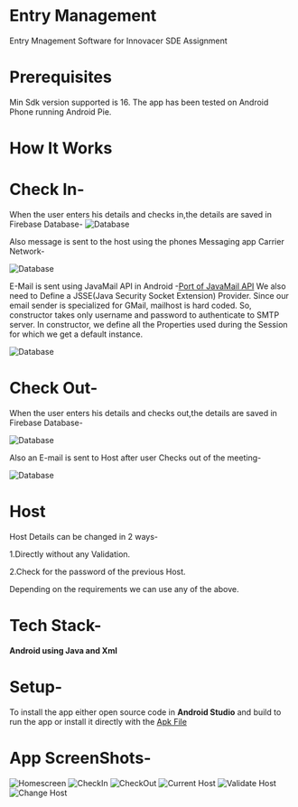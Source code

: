 # Entry Management
Entry Mnagement Software for Innovacer SDE Assignment

# Prerequisites
Min Sdk version supported is 16. The app has been tested on Android Phone running Android Pie.

# How It Works
# Check In-
When the user enters his details and checks in,the details are saved in Firebase Database-
![Database](firebase1.png)

Also message is sent to the host using the phones Messaging app Carrier Network-

![Database](sms1.png)

E-Mail is sent using JavaMail API in Android -[Port of JavaMail API](https://code.google.com/archive/p/javamail-android/)
We also need to Define a JSSE(Java Security Socket Extension) Provider.
Since our email sender is specialized for GMail, mailhost is hard coded. So, constructor takes only username and password to authenticate to SMTP server. In constructor, we define all the Properties used during the Session for which we get a default instance.

![Database](f2.png)

# Check Out-
When the user enters his details and checks out,the details are saved in Firebase Database-

![Database](f4.png)

Also an E-mail is sent to Host after user Checks out of the meeting-

![Database](f3.png)

# Host
Host Details can be changed in 2 ways-

1.Directly without any Validation.

2.Check for the password of the previous Host.

Depending on the requirements we can use any of the above.

# Tech Stack-
**Android using Java and Xml**

# Setup-
To install the app either open source code in **Android Studio** and build to run the app or install it directly with the [Apk File](link)

# App ScreenShots-
![Homescreen](s1.png)
![CheckIn](s2.png)
![CheckOut](s3.png)
![Current Host](s4.png)
![Validate Host](s6.png)
![Change Host](s5.png)
